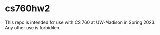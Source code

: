 # cs760hw2
This repo is intended for use with CS 760 at UW-Madison in Spring 2023.  Any other use is forbidden.
